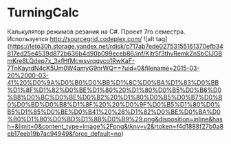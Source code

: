 # TurningCalc
Калькулятор режимов резания на C#. Проект 7го семестра.
Используется http://sourcegrid.codeplex.com/
![alt tag] (https://leto30h.storage.yandex.net/rdisk/c717ab7ede02753155161370efb34817ed25e4539d872b636b4d90b099eceb86/inf/Kitr5f3thvRemkZnSbCIJGBmKre8LQdep7x_3xfHfMcwsvrqqyco1RwKaF-7TnKayrdN4cK5Um0W4amyG9nrWQ==?uid=0&filename=2015-03-20%2000-03-41%20%D0%9A%D0%B0%D0%BB%D1%8C%D0%BA%D1%83%D0%BB%D1%8F%D1%82%D0%BE%D1%80%20%D1%80%D0%B5%D0%B6%D0%B8%D0%BC%D0%BE%D0%B2%20%D1%80%D0%B5%D0%B7%D0%B0%D0%BD%D0%B8%D1%8F%20%20%D0%9F%D0%B5%D1%80%D0%B5%D1%85%D0%BE%D0%B41%20%28%D1%82%D0%BE%D0%BA%D0%B0%D1%80%D0%BD%D1%8B%D0%B9%29.png&disposition=inline&hash=&limit=0&content_type=image%2Fpng&tknv=v2&rtoken=f4d1888f27b0a8eb17eeb19b7ac94949&force_default=no)
